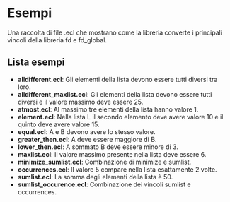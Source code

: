 # Esempi
Una raccolta di file .ecl che mostrano come la libreria converte i principali vincoli della libreria fd e fd_global.

## Lista esempi
- **alldifferent.ecl**: Gli elementi della lista devono essere tutti diversi tra loro.
- **alldifferent_maxlist.ecl**: Gli elementi della lista devono essere tutti diversi e il valore massimo deve essere 25.
- **atmost.ecl**: Al massimo tre elementi della lista hanno valore 1.
- **element.ecl**: Nella lista L il secondo elemento deve avere valore 10 e il quinto deve avere valore 15.
- **equal.ecl**: A e B devono avere lo stesso valore.
- **greater_then.ecl**: A deve essere maggiore di B.
- **lower_then.ecl**: A sommato B deve essere minore di 3.
- **maxlist.ecl**: Il valore massimo presente nella lista deve essere 6.
- **minimize_sumlist.ecl**: Combinazione di minimize e sumlist.
- **occurrences.ecl**: Il valore 5 compare nella lista esattamente 2 volte.
- **sumlist.ecl**: La somma degli elementi della lista è 50.
- **sumlist_occurence.ecl**: Combinazione dei vincoli sumlist e occurrences.
